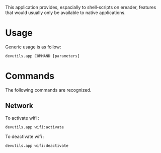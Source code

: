 
This application provides, espacially to shell-scripts on ereader, features that would usually
only be available to native applications.


# Usage

Generic usage is as follow:

```
devutils.app COMMAND [parameters]
```


# Commands

The following commands are recognized.

## Network

To activate wifi :

```
devutils.app wifi:activate
```

To deactivate wifi :

```
devutils.app wifi:deactivate
```
